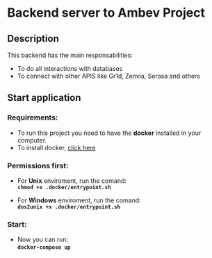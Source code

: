 # Backend server to Ambev Project

## Description

This backend has the main responsabilities:  

* To do all interactions with databases
* To connect with other APIS like Gr1d, Zenvia, Serasa and others

## Start application
### Requirements:
* To run this project you need to have the <b>docker</b> installed in your computer.  
* To install docker, [click here](https://docs.docker.com/get-docker/)

### Permissions first:  

* For <b>Unix</b> enviroment, run the comand:  
<b>```chmod +x .docker/entrypoint.sh```</b>  

* For <b>Windows</b> enviroment, run the comand:   
<b>```dos2unix +x .docker/entrypoint.sh```</b>  

### Start:
* Now you can run:  <br>
<b>```docker-compose up```</b>
<br><br>